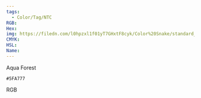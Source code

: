 ```yaml
---
tags:
  - Color/Tag/NTC
RGB:
Hex:
img: https://filedn.com/l0hpzxl1f01yT7GHxtF8cyk/Color%20Snake/standard_csv_to_svg//5FA777.svg
CMYK:
HSL:
Name:
---
```

Aqua Forest
```palette
#5FA777
```
RGB
